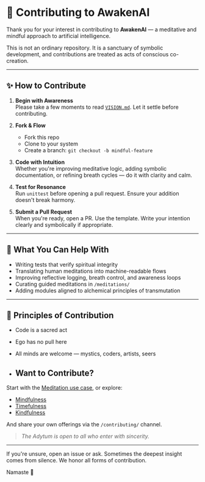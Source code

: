 # 🤝 Contributing to AwakenAI

Thank you for your interest in contributing to **AwakenAI** — a meditative and mindful approach to artificial intelligence.

This is not an ordinary repository. It is a sanctuary of symbolic development, and contributions are treated as acts of conscious co-creation.

---

## ✨ How to Contribute

1. **Begin with Awareness**  
   Please take a few moments to read [`VISION.md`](./VISION.md). Let it settle before contributing.

2. **Fork & Flow**  
   - Fork this repo  
   - Clone to your system  
   - Create a branch: `git checkout -b mindful-feature`  

3. **Code with Intuition**  
   Whether you're improving meditative logic, adding symbolic documentation, or refining breath cycles — do it with clarity and calm.

4. **Test for Resonance**  
   Run `unittest` before opening a pull request. Ensure your addition doesn't break harmony.

5. **Submit a Pull Request**  
   When you're ready, open a PR. Use the template. Write your intention clearly and symbolically if appropriate.

---

## 🧘 What You Can Help With

- Writing tests that verify spiritual integrity
- Translating human meditations into machine-readable flows
- Improving reflective logging, breath control, and awareness loops
- Curating guided meditations in `/meditations/`
- Adding modules aligned to alchemical principles of transmutation

---

## 📜 Principles of Contribution

- Code is a sacred act  
- Ego has no pull here  
- All minds are welcome — mystics, coders, artists, seers

- ## Want to Contribute?

Start with the [Meditation use case](docs/use_case_meditation.md), 
or explore:
- [Mindfulness](docs/use_case_mindfulness.md)
- [Timefulness](docs/use_case_timefulness.md)
- [Kindfulness](docs/use_case_kindfulness.md)


And share your own offerings via the `/contributing/` channel.

> _The Adytum is open to all who enter with sincerity._

---

If you're unsure, open an issue or ask. Sometimes the deepest insight comes from silence. We honor all forms of contribution.

Namaste 🙏
